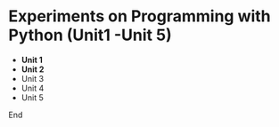 # Experiments on Programming with Python (Unit1 -Unit 5)


* **Unit 1**
* **Unit 2**
* Unit 3
* Unit 4
* Unit 5



End
